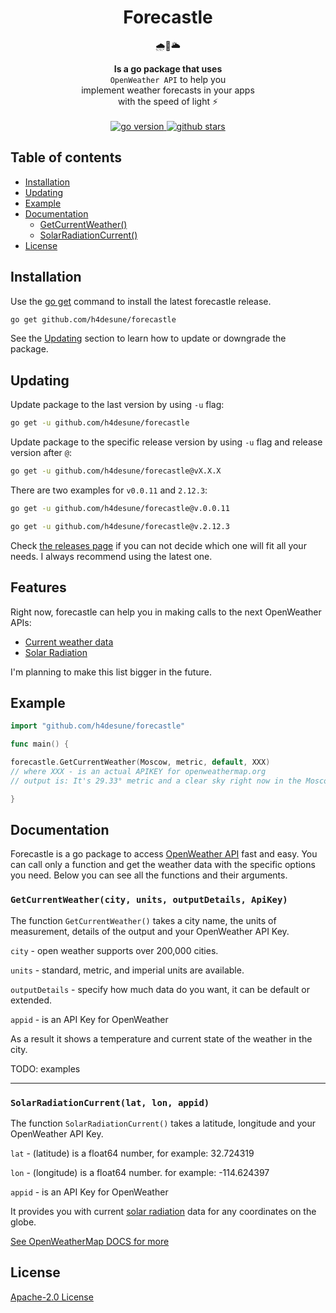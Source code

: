 <h1 align="center">Forecastle</h1>
<div align="center"><p>🌧🏰🌥</p></div>
<div align="center"><strong>Is a go package that uses</strong></div>
<div align="center"><code>OpenWeather API</code> to help you</div>
<div align="center">implement weather forecasts in your apps</div>
<div align="center">with the speed of light ⚡️</div>
<br>
<div align="center">
<a href="https://github.com/h4desune/forecastle">
<img src="https://img.shields.io/github/go-mod/go-version/h4desune/forecastle.svg" alt="go version">
</a>
<a href="https://github.com/h4desune/forecastle">
<img src="https://img.shields.io/github/stars/h4desune/forecastle.svg?style=social&label=Star&maxAge=2592000" alt="github stars"> 
</a>
</div>


## Table of contents
- [Installation](#installation)
- [Updating](#updating)
- [Example](#example)
- [Documentation](#documentation) 
  - [GetCurrentWeather()](#getcurrentweathercity-units-outputdetails-apikey)
  - [SolarRadiationCurrent()](#solarradiationcurrent)
- [License](#license)

## Installation
Use the [go get](https://golang.org/cmd/go/) command to install the latest forecastle release.
```bash
go get github.com/h4desune/forecastle
```
See the [Updating](#updating) section to learn how to update or downgrade the package.

## Updating

Update package to the last version by using <code>-u</code> flag:
```bash
go get -u github.com/h4desune/forecastle
```

Update package to the specific release version by using <code>-u</code> flag and release version after <code>@</code>:

```bash
go get -u github.com/h4desune/forecastle@vX.X.X
```
There are two examples for <code>v0.0.11</code> and <code>2.12.3</code>:
```bash
go get -u github.com/h4desune/forecastle@v.0.0.11
```
```bash
go get -u github.com/h4desune/forecastle@v.2.12.3
```

Check [the releases page](https://github.com/h4desune/forecastle/releases) if you can not decide which one will fit all your needs. I always recommend using the latest one.

## Features

Right now, forecastle can help you in making calls to the next OpenWeather APIs:
- [Current weather data](https://openweathermap.org/current)
- [Solar Radiation](https://openweathermap.org/api/solar-radiation)

I'm planning to make this list bigger in the future.

## Example

```go
import "github.com/h4desune/forecastle"

func main() {

forecastle.GetCurrentWeather(Moscow, metric, default, XXX)
// where XXX - is an actual APIKEY for openweathermap.org
// output is: It's 29.33° metric and a clear sky right now in the Moscow

}
```

## Documentation

Forecastle is a go package to access [OpenWeather API](https://openweathermap.org/api) fast and easy. You can call only a function and get the weather data with the specific options you need. Below you can see all the functions and their arguments.

### `GetCurrentWeather(city, units, outputDetails, ApiKey)`

The function <code>GetCurrentWeather()</code> takes a city name, the units of measurement, details of the output and your OpenWeather API Key.

<code>city</code> - open weather supports over 200,000 cities.

<code>units</code> - standard, metric, and imperial units are available.

<code>outputDetails</code> - specify how much data do you want, it can be default or extended.

<code>appid</code> - is an API Key for OpenWeather

As a result it shows a temperature and current state of the weather in the city.

TODO: examples


***

### `SolarRadiationCurrent(lat, lon, appid)`

The function <code>SolarRadiationCurrent()</code> takes a latitude, longitude and your OpenWeather API Key.

<code>lat</code> - (latitude) is a float64 number, for example: 32.724319

<code>lon</code> - (longitude) is a float64 number. for example: -114.624397

<code>appid</code> - is an API Key for OpenWeather

It provides you with current [solar radiation](https://www.energy.gov/eere/solar/solar-radiation-basics) data for any coordinates on the globe.

[See OpenWeatherMap DOCS for more](https://openweathermap.org/api/solar-radiation#concept)



## License
[Apache-2.0 License](http://www.apache.org/licenses/LICENSE-2.0)

